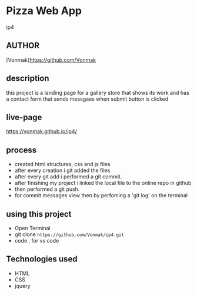 # Pizza Web App

ip4

## AUTHOR

[Vonmak]https://github.com/Vonmak

## description

this project is a landing page for a gallery store that shows its work and has a contact form that sends messgaes when submit button is clicked

## live-page

https://vonmak.github.io/ip4/

## process

- created html structures, css and js files
- after every creation i git added the files
- after every git add i performed a git commit.
- after finishing my project i linked the local file to the online repo in github
- then performed a git push.
- for commit messages view then by perfoming a 'git log' on the terminal

## using this project

- Open Terminal
- git clone `https://github.com/Vonmak/ip4.git`
- code . for vs code


## Technologies used

- HTML
- CSS
- jquery
